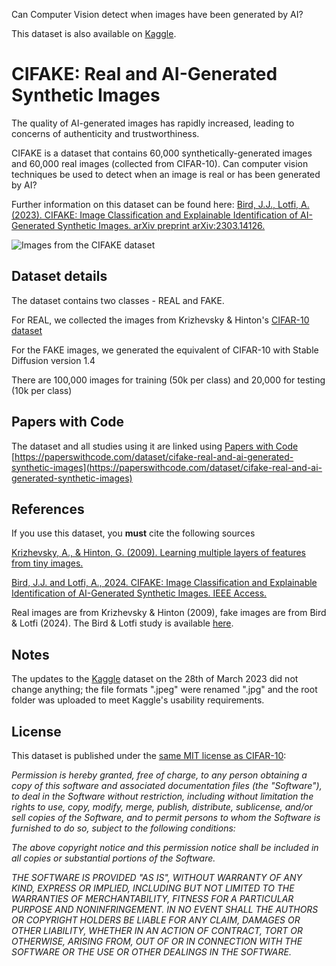 Can Computer Vision detect when images have been generated by AI?

This dataset is also available on [Kaggle](https://www.kaggle.com/datasets/birdy654/cifake-real-and-ai-generated-synthetic-images).

# CIFAKE: Real and AI-Generated Synthetic Images
The quality of AI-generated images has rapidly increased, leading to concerns of authenticity and trustworthiness.

CIFAKE is a dataset that contains 60,000 synthetically-generated images and 60,000 real images (collected from CIFAR-10). Can computer vision techniques be used to detect when an image is real or has been generated by AI?

Further information on this dataset can be found here: [Bird, J.J., Lotfi, A. (2023). CIFAKE: Image Classification and Explainable Identification of AI-Generated Synthetic Images. arXiv preprint arXiv:2303.14126.](https://arxiv.org/abs/2303.14126)

![Images from the CIFAKE dataset](https://i.imgur.com/RiOwf8i.png)

## Dataset details
The dataset contains two classes - REAL and FAKE. 

For REAL, we collected the images from Krizhevsky & Hinton's [CIFAR-10 dataset](https://www.cs.toronto.edu/~kriz/cifar.html)

For the FAKE images, we generated the equivalent of CIFAR-10 with Stable Diffusion version 1.4

There are 100,000 images for training (50k per class) and 20,000 for testing (10k per class)

## Papers with Code
The dataset and all studies using it are linked using [Papers with Code](https://paperswithcode.com/dataset/cifake-real-and-ai-generated-synthetic-images)
[https://paperswithcode.com/dataset/cifake-real-and-ai-generated-synthetic-images](https://paperswithcode.com/dataset/cifake-real-and-ai-generated-synthetic-images)


## References
If you use this dataset, you **must** cite the following sources

[Krizhevsky, A., & Hinton, G. (2009). Learning multiple layers of features from tiny images.](https://www.cs.toronto.edu/~kriz/learning-features-2009-TR.pdfl)

[Bird, J.J. and Lotfi, A., 2024. CIFAKE: Image Classification and Explainable Identification of AI-Generated Synthetic Images. IEEE Access.](https://ieeexplore.ieee.org/abstract/document/10409290)

Real images are from Krizhevsky & Hinton (2009), fake images are from Bird & Lotfi (2024). The Bird & Lotfi study is available [here](https://ieeexplore.ieee.org/abstract/document/10409290).

## Notes

The updates to the [Kaggle](https://www.kaggle.com/datasets/birdy654/cifake-real-and-ai-generated-synthetic-images) dataset on the 28th of March 2023 did not change anything; the file formats ".jpeg" were renamed ".jpg" and the root folder was uploaded to meet Kaggle's usability requirements.

## License
This dataset is published under the [same MIT license as CIFAR-10](https://github.com/wichtounet/cifar-10/blob/master/LICENSE):

*Permission is hereby granted, free of charge, to any person obtaining a copy of this software and associated documentation files (the "Software"), to deal in the Software without restriction, including without limitation the rights to use, copy, modify, merge, publish, distribute, sublicense, and/or sell copies of the Software, and to permit persons to whom the Software is furnished to do so, subject to the following conditions:*

*The above copyright notice and this permission notice shall be included in all copies or substantial portions of the Software.*

*THE SOFTWARE IS PROVIDED "AS IS", WITHOUT WARRANTY OF ANY KIND, EXPRESS OR IMPLIED, INCLUDING BUT NOT LIMITED TO THE WARRANTIES OF MERCHANTABILITY, FITNESS FOR A PARTICULAR PURPOSE AND NONINFRINGEMENT. IN NO EVENT SHALL THE AUTHORS OR COPYRIGHT HOLDERS BE LIABLE FOR ANY CLAIM, DAMAGES OR OTHER LIABILITY, WHETHER IN AN ACTION OF CONTRACT, TORT OR OTHERWISE, ARISING FROM, OUT OF OR IN CONNECTION WITH THE SOFTWARE OR THE USE OR OTHER DEALINGS IN THE SOFTWARE.*
